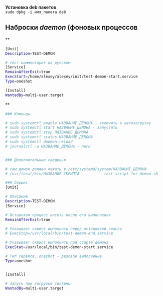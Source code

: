 **Установка deb пакетов**  
`sudo dpkg -i имя_пакета.deb`

## Наброски _daemon_ (фоновых процессов

**
```bash
[Unit]
Description=TEST-DEMON

# тест комментария на русском
[Service]
RemainAfterExit=true
ExecStart=/home/alexey/alexey/init/test-demon-start.service
Type=oneshot

[Install]
WantedBy=multi-user.target
```
**
```bash
### Команды

# sudo systemctl enable НАЗВАНИЕ_ДЕМОНА - включить в автозагрузку
# sudo systemctl start НАЗВАНИЕ_ДЕМОНА - запустить
# sudo systemctl stop НАЗВАНИЕ_ДЕМОНА
# sudo systemctl status НАЗВАНИЕ_ДЕМОНА
# sudo systemctl daemon-reload
# journalctl -u НАЗВАНИЕ_ДЕМОНА - логи


### Дополнительные сведенья

# сам демон должен лежать в /etc/systemd/system/НАЗВАНИЕ_ДЕМОНА
# /usr/local/bin/НАЗВАНИЕ_СКРИПТА			test-script-for-demon.sh

### Сервис
[Unit]

# Описание
Description=TEST-DEMON
[Service]

# Оставляем процесс висеть после его выполнения
RemainAfterExit=true

# Указывает скрипт выполнить перед остановкой сеанса
# ExecStop=/usr/local/bin/test-demon-end.service

# Указывает скрипт выполнить при старте демона
ExecStat=/usr/local/bin/test-demon-start.service

# Тип сервиса, oneshot - разовое выполнение
Type=oneshot


[Install]

# Запуск при загрузке системы
WantedBy=multi-user.target
```


<!--stackedit_data:
eyJoaXN0b3J5IjpbMTc1MjcyMTkxNywyOTUyMDQ4NCw3NTMzMz
QzNzJdfQ==
-->
